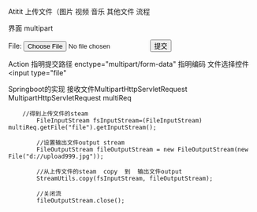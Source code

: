 Atitit 上传文件（图片 视频 音乐 其他文件  流程


界面  multipart
<form action="http://localhost:8080/uppic" method="post" enctype="multipart/form-data" name="form1" id="form1">
  <label for="fileField">File:</label>
  <input type="file" name="file" id="file">
 
  <input type="submit" name="submit" id="submit" value="提交">
</form>

Action  指明提交路径
 enctype="multipart/form-data"    指明编码
文件选择控件    <input type="file"



Springboot的实现 接收文件MultipartHttpServletRequest 
MultipartHttpServletRequest multiReq


        //得到上传文件的steam
	        FileInputStream fsInputStream=(FileInputStream) multiReq.getFile("file").getInputStream();  
	        
	        //设置输出文件output stream
	        FileOutputStream fileOutputStream = new FileOutputStream(new File("d://upload999.jpg"));
	        
	        //从上传文件的steam  copy  到  输出文件output 
			StreamUtils.copy(fsInputStream, fileOutputStream); 
			
			//关闭流
			fileOutputStream.close();



